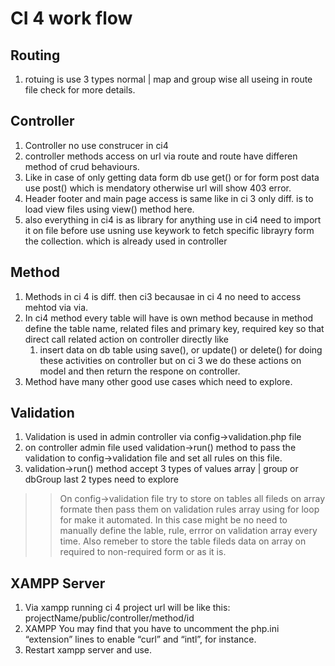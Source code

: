 # CI 4 work flow

## Routing

1. rotuing is use 3 types normal | map and group wise all useing in route file check for more details.

## Controller

1. Controller no use construcer in ci4
1. controller methods access on url via route and route have differen method of crud behaviours.
1. Like in case of only getting data form db use get() or for form post data use post() which is mendatory otherwise url will show 403 error.
1. Header footer and main page access is same like in ci 3 only diff. is to load view files using view() method here.
1. also everything in ci4 is as library for anything use in ci4 need to import it on file before use usning use keywork to fetch specific librayry form the collection. which is already used in controller

## Method

1. Methods in ci 4 is diff. then ci3 becausae in ci 4 no need to access mehtod via via.
1. In ci4 method every table will have is own method because in method define the table name, related files and primary key, required key so that direct call related action on controller directly like
    1. insert data on db table using save(), or update() or delete() for doing these activities on controller but on ci 3 we do these actions on model and then return the respone on controller.
1. Method have many other good use cases which need to explore.

## Validation

1. Validation is used in admin controller via config->validation.php file
1. on controller admin file used validation->run() method to pass the validation to config->validation file and set all rules on this file.
1. validation->run() method accept 3 types of values array | group or dbGroup last 2 types need to explore

>> On config->validation file try to store on tables all fileds on array formate then pass them on validation rules array using for loop for make it automated.
>> In this case might be no need to manually define the lable, rule, errror on validation array every time.
>> Also remeber to store the table fileds data on array on required to non-required form or as it is.

## XAMPP Server

1. Via xampp running ci 4 project url will be like this: projectName/public/controller/method/id
1. XAMPP You may find that you have to uncomment the php.ini “extension” lines to enable “curl” and “intl”, for instance.
1. Restart xampp server and use.


